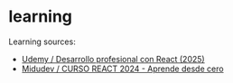 # learning

Learning sources:

- [Udemy / Desarrollo profesional con React (2025)](https://www.udemy.com/course/desarrollo-profesional-con-react/)
- [Midudev / CURSO REACT 2024 - Aprende desde cero](https://github.com/midudev/aprendiendo-react)
